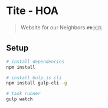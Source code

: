 # Tite - HOA

> Website for our Neighbors 👪🇰🇷

## Setup

``` bash
# install dependencies
npm install

# install Gulp.js cli
npm install gulp-cli -g

# task runner
gulp watch
```